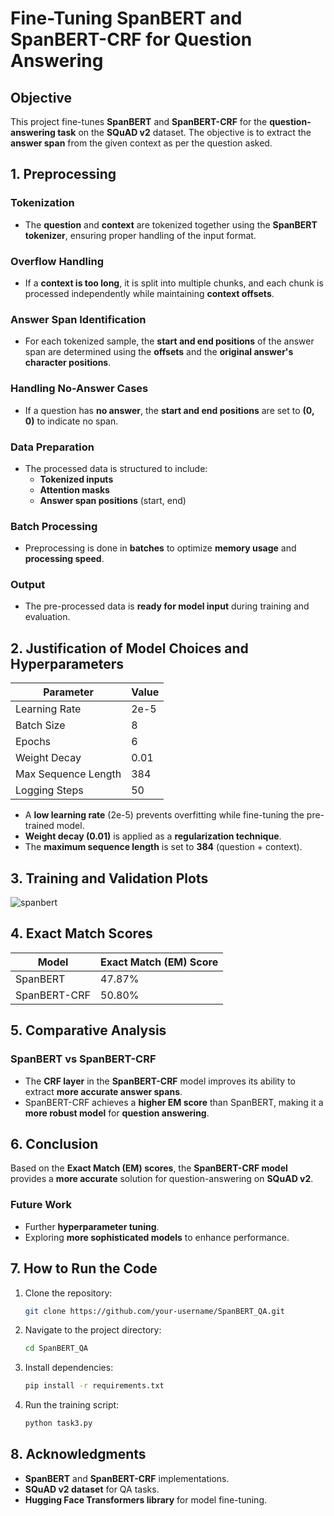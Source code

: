 # Fine-Tuning SpanBERT and SpanBERT-CRF for Question Answering

## Objective
This project fine-tunes **SpanBERT** and **SpanBERT-CRF** for the **question-answering task** on the **SQuAD v2** dataset. The objective is to extract the **answer span** from the given context as per the question asked.

## 1. Preprocessing

### Tokenization
- The **question** and **context** are tokenized together using the **SpanBERT tokenizer**, ensuring proper handling of the input format.

### Overflow Handling
- If a **context is too long**, it is split into multiple chunks, and each chunk is processed independently while maintaining **context offsets**.

### Answer Span Identification
- For each tokenized sample, the **start and end positions** of the answer span are determined using the **offsets** and the **original answer's character positions**.

### Handling No-Answer Cases
- If a question has **no answer**, the **start and end positions** are set to **(0, 0)** to indicate no span.

### Data Preparation
- The processed data is structured to include:
  - **Tokenized inputs**
  - **Attention masks**
  - **Answer span positions** (start, end)

### Batch Processing
- Preprocessing is done in **batches** to optimize **memory usage** and **processing speed**.

### Output
- The pre-processed data is **ready for model input** during training and evaluation.

## 2. Justification of Model Choices and Hyperparameters

| Parameter           | Value |
|--------------------|-------|
| Learning Rate      | 2e-5  |
| Batch Size        | 8     |
| Epochs           | 6     |
| Weight Decay      | 0.01  |
| Max Sequence Length | 384   |
| Logging Steps      | 50    |

- A **low learning rate** (2e-5) prevents overfitting while fine-tuning the pre-trained model.
- **Weight decay (0.01)** is applied as a **regularization technique**.
- The **maximum sequence length** is set to **384** (question + context).

## 3. Training and Validation Plots
![spanbert](https://github.com/user-attachments/assets/b76f41d8-3d73-43e9-8c0a-529d10b10caa)


## 4. Exact Match Scores
| Model          | Exact Match (EM) Score |
|---------------|----------------------|
| SpanBERT      | 47.87%               |
| SpanBERT-CRF  | 50.80%               |

## 5. Comparative Analysis
### SpanBERT vs SpanBERT-CRF
- The **CRF layer** in the **SpanBERT-CRF** model improves its ability to extract **more accurate answer spans**.
- SpanBERT-CRF achieves a **higher EM score** than SpanBERT, making it a **more robust model** for **question answering**.

## 6. Conclusion
Based on the **Exact Match (EM) scores**, the **SpanBERT-CRF model** provides a **more accurate** solution for question-answering on **SQuAD v2**.

### Future Work
- Further **hyperparameter tuning**.
- Exploring **more sophisticated models** to enhance performance.

## 7. How to Run the Code
1. Clone the repository:
   ```bash
   git clone https://github.com/your-username/SpanBERT_QA.git
   ```
2. Navigate to the project directory:
   ```bash
   cd SpanBERT_QA
   ```
3. Install dependencies:
   ```bash
   pip install -r requirements.txt
   ```
4. Run the training script:
   ```bash
   python task3.py
   ```

## 8. Acknowledgments
- **SpanBERT** and **SpanBERT-CRF** implementations.
- **SQuAD v2 dataset** for QA tasks.
- **Hugging Face Transformers library** for model fine-tuning.
